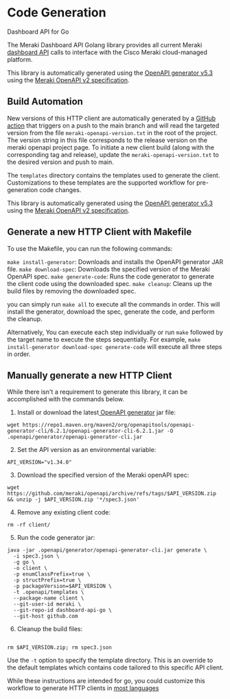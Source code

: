# Code Generation 
Dashboard API for Go

The Meraki Dashboard API Golang library provides all current Meraki [dashboard API](https://developer.cisco.com/meraki/api-v1/) calls to interface with the Cisco Meraki cloud-managed platform.

This library is automatically generated using the [OpenAPI generator v5.3](https://github.com/OpenAPITools/openapi-generator) using the [Meraki OpenAPI v2 specification](https://github.com/meraki/openapi/).

## Build Automation

New versions of this HTTP client are automatically generated by a [GitHub action](.github/workflows/main.yml) that triggers on a push to the main branch and will read the targeted version from the file `meraki-openapi-version.txt` in the root of the project. The version string in this file corresponds to the release version on the meraki openapi project page. To initiate a new client build (along with the corresponding tag and release), update the `meraki-openapi-version.txt` to the desired version and push to main.

The `templates` directory contains the templates used to generate the client. Customizations to these templates are the supported workflow for pre-generation code changes. 

This library is automatically generated using the [OpenAPI generator v5.3](https://github.com/OpenAPITools/openapi-generator) using the [Meraki OpenAPI v2 specification](https://github.com/meraki/openapi/).


## Generate a new HTTP Client with Makefile

To use the Makefile, you can run the following commands:

`make install-generator`: Downloads and installs the OpenAPI generator JAR file.
`make download-spec`: Downloads the specified version of the Meraki OpenAPI spec.
`make generate-code`: Runs the code generator to generate the client code using the downloaded spec.
`make cleanup`: Cleans up the build files by removing the downloaded spec.

you can simply run `make all` to execute all the commands in order. 
This will install the generator, download the spec, generate the code, and perform the cleanup.

Alternatively, You can execute each step individually or run `make` followed by the target name to execute the steps sequentially.
For example, `make install-generator download-spec generate-code` will execute all three steps in order.


## Manually generate a new HTTP Client

While there isn't a requirement to generate this library, it can be accomplished with the commands below.


1) Install or download the latest[ OpenAPI generator](https://github.com/OpenAPITools/openapi-generator#1---installation) jar file:
```shell
wget https://repo1.maven.org/maven2/org/openapitools/openapi-generator-cli/6.2.1/openapi-generator-cli-6.2.1.jar -O .openapi/generator/openapi-generator-cli.jar
```

2) Set the API version as an environmental variable:
```shell
API_VERSION="v1.34.0"
```

3) Download the specified version of the Meraki openAPI spec:
```shell
wget https://github.com/meraki/openapi/archive/refs/tags/$API_VERSION.zip && unzip -j $API_VERSION.zip '*/spec3.json'
```

4) Remove any existing client code:
```shell
rm -rf client/
```

5) Run the code generator jar:
```shell
java -jar .openapi/generator/openapi-generator-cli.jar generate \
  -i spec3.json \
  -g go \
  -o client \
  -p enumClassPrefix=true \
  -p structPrefix=true \
  -p packageVersion=$API_VERSION \
  -t .openapi/templates \
  --package-name client \
  --git-user-id meraki \
  --git-repo-id dashboard-api-go \
  --git-host github.com
```

6) Cleanup the build files:
```shell

rm $API_VERSION.zip; rm spec3.json

```

Use the `-t` option to specify the template directory. This is an override to the default templates which contains code tailored to this specific API client.

While these instructions are intended for go, you could customize this workflow to generate HTTP clients in [most languages](https://openapi-generator.tech/docs/generators/)